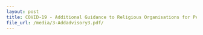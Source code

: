 ```yaml
---
layout: post
title: COVID-19 - Additional Guidance to Religious Organisations for Permitted On-site Activities issued on 14 May 2020
file_url: /media/3-Addadvisory3.pdf/
---
```

